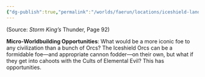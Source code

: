 ```yaml
---
{"dg-publish":true,"permalink":"/worlds/faerun/locations/iceshield-lands/"}
---
```



(Source: *Storm King’s* Thunder, Page 92)

**Micro-Worldbuilding Opportunities**: What would be a more iconic foe to any civilization than a bunch of Orcs? The Iceshield Orcs can be a formidable foe—and appropriate cannon fodder—on their own, but what if they get into cahoots with the Cults of Elemental Evil? This has opportunities.
